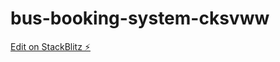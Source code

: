# bus-booking-system-cksvww

[Edit on StackBlitz ⚡️](https://stackblitz.com/edit/bus-booking-system-cksvww)